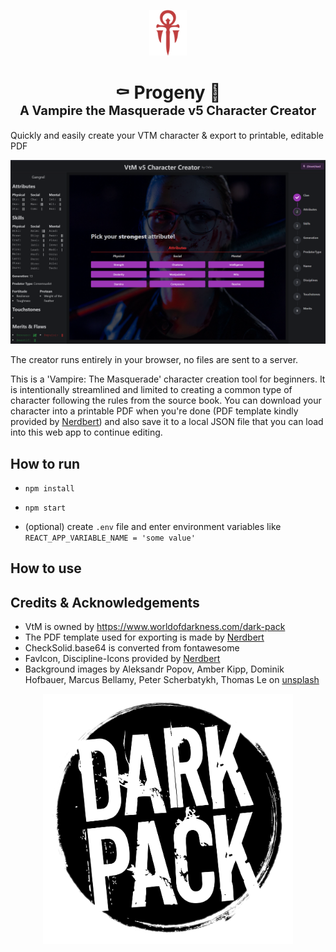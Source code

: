 <p align="center">
  <a href="https://www.odin-matthias.de">
    <img alt="Cyoanide" src="./readme_assets/messy_crit.svg" width="60" />
  </a>
</p>
<h1 align="center">
  <div>⚰️ Progeny 🦇</div>
  <div style="font-size: 20px;">A Vampire the Masquerade v5 Character Creator</div>
</h1>


Quickly and easily create your VTM character & export to printable, editable PDF

![](readme_assets/vtm_gen_attributes.png)

The creator runs entirely in your browser, no files are sent to a server.

This is a 'Vampire: The Masquerade' character creation tool for beginners. It is intentionally streamlined and limited to creating a common type of character following the rules from the source book. You can download your character into a printable PDF when you're done (PDF template kindly provided by [Nerdbert](https://linktr.ee/nerdbert)) and also save it to a local JSON file that you can load into this web app to continue editing.



## How to run
* `npm install`
* `npm start`

* (optional) create `.env` file and enter environment variables like `REACT_APP_VARIABLE_NAME = 'some value'`

## How to use


<!-- ## How to use your own fillable pdf
* Convert your pdf to base64 (you can use `scripts/pdfToBase64.ts`)
* Import & load it in `pdfCreator.ts`
* Use `printFieldNames()` to get names of fillable fields
* Map character attributes generated in `Generator.tsx` to pdf field names -->


<!-- ## TODOs:

* Add meaningful-ish error messages when things go wrong
* Give people a way to give feedback

* Ask for feedback in VtM spaces

* Add rituals for blood sorcery

* Add PredatorType icons (maybe find in Nerdberts' resources)
* Add pretty VtM logos & images  (consider https://www.svgrepo.com)
* Make things prettier in general
* Fix: Setting Specialites, then going back and setting new specialties keeps the old ones
* -->

## Credits & Acknowledgements
* VtM is owned by https://www.worldofdarkness.com/dark-pack
* The PDF template used for exporting is made by [Nerdbert](https://linktr.ee/nerdbert)
* CheckSolid.base64 is converted from fontawesome
* FavIcon, Discipline-Icons provided by [Nerdbert](https://drive.google.com/drive/folders/166CN03nsT6VF-cjjttS0uBfvMZRoNqgK)
* Background images by Aleksandr Popov, Amber Kipp, Dominik Hofbauer, Marcus Bellamy, Peter Scherbatykh, Thomas Le on [unsplash](unsplash.com)

<p align="center">
<img src="./readme_assets/darkpack_logo1.png" height="400">
</p>